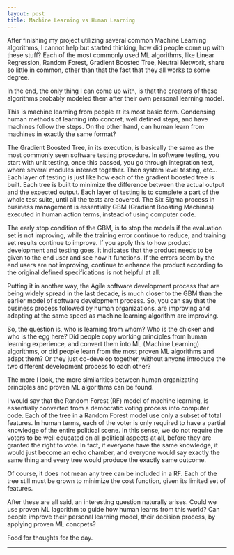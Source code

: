 ```yaml
---
layout: post
title: Machine Learning vs Human Learning
---
```


After finishing my project utilizing several common Machine Learning algorithms, I cannot help but started thinking, how did people come up with these stuff? Each of the most commonly used ML algorithms, like Linear Regression, Random Forest, Gradient Boosted Tree, Neutral Network, share so little in common, other than that the fact that they all works to some degree.

In the end, the only thing I can come up with, is that the creators of these algorithms probably modeled them after their own personal learning model.

This is machine learning from people at its most basic form. Condensing human methods of learning into concret, well defined steps, and have machines follow the steps. On the other hand, can human learn from machines in exactly the same format?

The Gradient Boosted Tree, in its execution, is basically the same as the most commonly seen software testing procedure. In software testing, you start with unit testing, once this passed, you go through integration test, where several modules interact together. Then system level testing, etc... Each layer of testing is just like how each of the gradient boosted tree is built. Each tree is built to minimize the difference between the actual output and the expected output. Each layer of testing is to complete a part of the whole test suite, until all the tests are covered. The Six Sigma process in business management is essentially GBM (Gradient Boosting Machines) executed in human action terms, instead of using computer code.

The early stop condition of the GBM, is to stop the models if the evaluation set is not improving, while the training error continue to reduce, and training set results continue to improve. If you apply this to how product development and testing goes, it indicates that the product needs to be given to the end user and see how it functions. If the errors seem by the end users are not improving, continue to enhance the product according to the original defined specifications is not helpful at all.

Putting it in another way, the Agile software development process that are being widely spread in the last decade, is much closer to the GBM than the earlier model of software development process. So, you can say that the business process followed by human organizations, are improving and adapting at the same speed as machine learning algorithm are improving.

So, the question is, who is learning from whom? Who is the chicken and who is the egg here? Did people copy working principles from human learning experience, and convert them into ML (Machine Learning) algorithms, or did people learn from the most proven ML algorithms and adapt them? Or they just co-develop together, without anyone introduce the two different development process to each other?

The more I look, the more similarities between human organizating principles and proven ML algorithms can be found.

I would say that the Random Forest (RF) model of machine learning, is essentially converted from a democratic voting process into computer code. Each of the tree in a Random Forest model use only a subset of total features. In human terms, each of the voter is only required to have a partial knowledge of the entire political scene. In this sense, we do not require the voters to be well educated on all political aspects at all, before they are granted the right to vote. In fact, if everyone have the same knowledge, it would just become an echo chamber, and everyone would say exactly the same thing and every tree would produce the exactly same outcome.

Of course, it does not mean any tree can be included in a RF. Each of the tree still must be grown to minimize the cost function, given its limited set of features.  

After these are all said, an interesting question naturally arises. Could we use proven ML lagorithm to guide how human learns from this world? Can people improve their personal learning model, their decision process, by applying proven ML concpets?

Food for thoughts for the day.



    

  
-----
